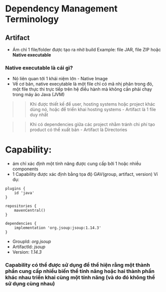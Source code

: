 # Dependency Management Terminology

## Artifact
- Ám chỉ 1 file/folder được tạo ra nhờ build
  Example: file JAR, file ZIP hoặc **Native executable**
### Native executable là cái gì?
  - Nó liên quan tới 1 khái niệm lớn - Native Image
  - Về cơ bản, native executable là một file chỉ có mã nhị phân trong đó, một file thực thi trực tiếp trên hệ điều hành mà không cần phải chạy trong máy ảo Java (JVM)
>> Khi được thiết kế để user, hosting systems hoặc project khác dùng nó, hoặc để triển khai hosting systems - Artifact là 1 file duy nhất

>> Khi có dependencies giữa các project nhằm tránh chi phí tạo product có thể xuất bản - Artifact là Directories

# Capability:
- ám chỉ xác định một tính năng được cung cấp bởi 1 hoặc nhiều components
- 1 Capability được xác định bằng tọa độ GAV(group, artifact, version)
Ví dụ: 
```
plugins {
    id 'java'
}

repositories {
    mavenCentral()
}

dependencies {
    implementation 'org.jsoup:jsoup:1.14.3'
}
```
- GroupId: *org.jsoup*
- ArtifactId: *jsoup*
- Version: *1.14.3*
### Capability có thể được sử dụng để thể hiện rằng một thành phần cung cấp nhiều biến thể tính năng hoặc hai thành phần khác nhau triển khai cùng một tính năng (và do đó không thể sử dụng cùng nhau)
